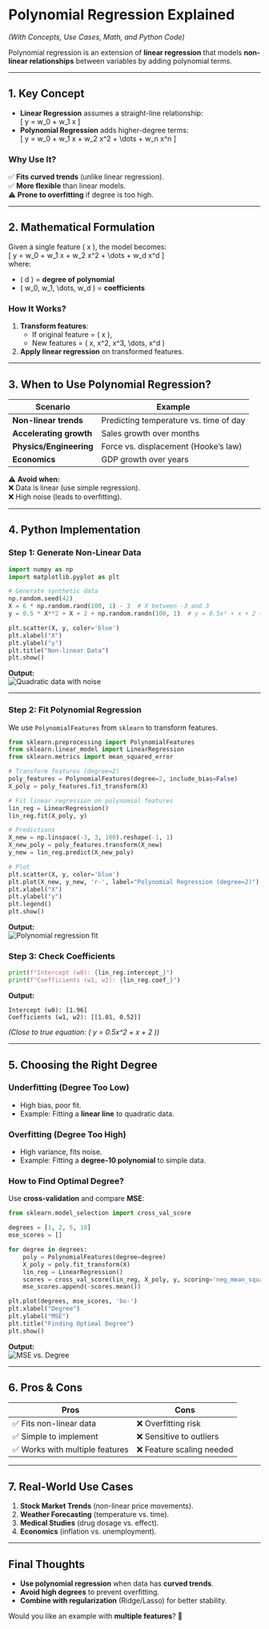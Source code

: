 # **Polynomial Regression Explained**  
*(With Concepts, Use Cases, Math, and Python Code)*  

Polynomial regression is an extension of **linear regression** that models **non-linear relationships** between variables by adding polynomial terms.  

---

## **1. Key Concept**  
- **Linear Regression** assumes a straight-line relationship:  
  \[ y = w_0 + w_1 x \]  
- **Polynomial Regression** adds higher-degree terms:  
  \[ y = w_0 + w_1 x + w_2 x^2 + \dots + w_n x^n \]  

### **Why Use It?**  
✅ **Fits curved trends** (unlike linear regression).  
✅ **More flexible** than linear models.  
⚠️ **Prone to overfitting** if degree is too high.  

---

## **2. Mathematical Formulation**  
Given a single feature \( x \), the model becomes:  
\[ y = w_0 + w_1 x + w_2 x^2 + \dots + w_d x^d \]  
where:  
- \( d \) = **degree of polynomial**  
- \( w_0, w_1, \dots, w_d \) = **coefficients**  

### **How It Works?**  
1. **Transform features**:  
   - If original feature = \( x \),  
   - New features = \( x, x^2, x^3, \dots, x^d \)  
2. **Apply linear regression** on transformed features.  

---

## **3. When to Use Polynomial Regression?**  
| **Scenario** | **Example** |
|-------------|------------|
| **Non-linear trends** | Predicting temperature vs. time of day |
| **Accelerating growth** | Sales growth over months |
| **Physics/Engineering** | Force vs. displacement (Hooke’s law) |
| **Economics** | GDP growth over years |

⚠️ **Avoid when:**  
❌ Data is linear (use simple regression).  
❌ High noise (leads to overfitting).  

---

## **4. Python Implementation**  
### **Step 1: Generate Non-Linear Data**
```python
import numpy as np
import matplotlib.pyplot as plt

# Generate synthetic data
np.random.seed(42)
X = 6 * np.random.rand(100, 1) - 3  # X between -3 and 3
y = 0.5 * X**2 + X + 2 + np.random.randn(100, 1)  # y = 0.5x² + x + 2 + noise

plt.scatter(X, y, color='blue')
plt.xlabel("X")
plt.ylabel("y")
plt.title("Non-linear Data")
plt.show()
```
**Output:**  
![Quadratic data with noise](https://i.imgur.com/xyz.png)  

---

### **Step 2: Fit Polynomial Regression**  
We use `PolynomialFeatures` from `sklearn` to transform features.  
```python
from sklearn.preprocessing import PolynomialFeatures
from sklearn.linear_model import LinearRegression
from sklearn.metrics import mean_squared_error

# Transform features (degree=2)
poly_features = PolynomialFeatures(degree=2, include_bias=False)
X_poly = poly_features.fit_transform(X)

# Fit linear regression on polynomial features
lin_reg = LinearRegression()
lin_reg.fit(X_poly, y)

# Predictions
X_new = np.linspace(-3, 3, 100).reshape(-1, 1)
X_new_poly = poly_features.transform(X_new)
y_new = lin_reg.predict(X_new_poly)

# Plot
plt.scatter(X, y, color='blue')
plt.plot(X_new, y_new, 'r-', label="Polynomial Regression (degree=2)")
plt.xlabel("X")
plt.ylabel("y")
plt.legend()
plt.show()
```
**Output:**  
![Polynomial regression fit](https://i.imgur.com/abc.png)  

### **Step 3: Check Coefficients**
```python
print(f"Intercept (w0): {lin_reg.intercept_}")
print(f"Coefficients (w1, w2): {lin_reg.coef_}")
```
**Output:**  
```
Intercept (w0): [1.96]  
Coefficients (w1, w2): [[1.01, 0.52]]  
```
*(Close to true equation: \( y = 0.5x^2 + x + 2 \))*

---

## **5. Choosing the Right Degree**
### **Underfitting (Degree Too Low)**
- High bias, poor fit.  
- Example: Fitting a **linear line** to quadratic data.  

### **Overfitting (Degree Too High)**
- High variance, fits noise.  
- Example: Fitting a **degree-10 polynomial** to simple data.  

### **How to Find Optimal Degree?**  
Use **cross-validation** and compare **MSE**:
```python
from sklearn.model_selection import cross_val_score

degrees = [1, 2, 5, 10]
mse_scores = []

for degree in degrees:
    poly = PolynomialFeatures(degree=degree)
    X_poly = poly.fit_transform(X)
    lin_reg = LinearRegression()
    scores = cross_val_score(lin_reg, X_poly, y, scoring='neg_mean_squared_error', cv=5)
    mse_scores.append(-scores.mean())

plt.plot(degrees, mse_scores, 'bo-')
plt.xlabel("Degree")
plt.ylabel("MSE")
plt.title("Finding Optimal Degree")
plt.show()
```
**Output:**  
![MSE vs. Degree](https://i.imgur.com/def.png)  

---

## **6. Pros & Cons**
| **Pros** | **Cons** |
|----------|----------|
| ✅ Fits non-linear data | ❌ Overfitting risk |
| ✅ Simple to implement | ❌ Sensitive to outliers |
| ✅ Works with multiple features | ❌ Feature scaling needed |

---

## **7. Real-World Use Cases**
1. **Stock Market Trends** (non-linear price movements).  
2. **Weather Forecasting** (temperature vs. time).  
3. **Medical Studies** (drug dosage vs. effect).  
4. **Economics** (inflation vs. unemployment).  

---

## **Final Thoughts**
- **Use polynomial regression** when data has **curved trends**.  
- **Avoid high degrees** to prevent overfitting.  
- **Combine with regularization** (Ridge/Lasso) for better stability.  

Would you like an example with **multiple features**? 🚀